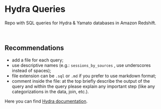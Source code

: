 Hydra Queries
================

Repo with SQL queries for Hydra & Yamato databases in Amazon Redshift.  

<br />

Recommendations
-----

- add a file for each query;
- use descriptive names (e.g.: `sessions_by_sources` , use underscores instead of spaces);
- file extension can be `.sql` or `.md` if you prefer to use markdown format;
- comment inside the file: at the top briefly describe the output of the query and within the query please explain any important step (like any categorizations in the data, join, etc.).


Here you can find [Hydra documentation](https://naspersclassifieds.atlassian.net/wiki/spaces/COM/pages/28835876/Hydra).

